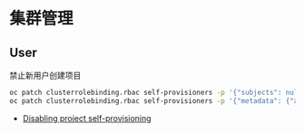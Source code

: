 # 集群管理

## User

禁止新用户创建项目

```sh
oc patch clusterrolebinding.rbac self-provisioners -p '{"subjects": null}'
oc patch clusterrolebinding.rbac self-provisioners -p '{"metadata": {"annotations": {"rbac.authorization.kubernetes.io/autoupdate": "false" }}}'
```

- [Disabling project self-provisioning](https://docs.openshift.com/container-platform/4.10/applications/projects/configuring-project-creation.html#disabling-project-self-provisioning_configuring-project-creation)

